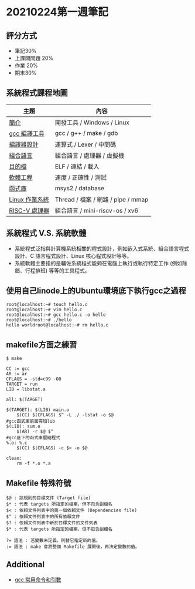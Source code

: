 # 20210224第一週筆記
## 評分方式
* 筆記30%
* 上課問問題 20%
* 作業 20%
* 期末30%
## 系統程式課程地圖

主題                         | 內容
-----------------------------|--------------------------------------------
[簡介](01-sp/)                | 開發工具 / Windows / Linux
[gcc 編譯工具](02-gcc/)        | gcc / g++ / make / gdb
[編譯器設計](03-compiler/)     | 運算式 / Lexer / 中間碼
[組合語言](04-asm/)             | 組合語言 / 處理器 / 虛擬機
[目的檔](05-obj/)              | ELF / 連結 / 載入
[軟體工程](06-se/)               | 速度 / 正確性 / 測試
[函式庫](07-lib/)              | msys2 / database
[Linux 作業系統](08-os/)        | Thread / 檔案 / 網路 / pipe / mmap
[RISC-V 處理器](09-riscv/)      | 組合語言 / mini-riscv-os / xv6 


## 系統程式 V.S. 系統軟體
* 系統程式泛指與計算機系統相關的程式設計，例如嵌入式系統、組合語言程式設計、C 語言程式設計、Linux 核心程式設計等等。
* 系統軟體主要指的是輔佐系統程式能夠在電腦上執行或執行特定工作 (例如除錯、行程排班) 等等的工具程式。
## 使用自己linode上的Ubuntu環境底下執行gcc之過程
```
root@localhost:~# touch hello.c
root@localhost:~# vim hello.c
root@localhost:~# gcc hello.c -o hello
root@localhost:~# ./hello
hello worldroot@localhost:~# rm hello.c
```
## makefile方面之練習
``` $ make ```

```
CC := gcc
AR := ar
CFLAGS = -std=c99 -O0
TARGET = run
LIB = libstat.a

all: $(TARGET)

$(TARGET): $(LIB) main.o
	$(CC) $(CFLAGS) $^ -L ./ -lstat -o $@
#gcc函式庫前面需加lib
$(LIB): sum.o
	$(AR) -r $@ $^
#gcc底下的函式庫壓縮程式
%.o: %.c
	$(CC) $(CFLAGS) -c $< -o $@

clean:
	rm -f *.o *.a
```

## Makefile 特殊符號

```
$@ : 該規則的目標文件 (Target file)
$* : 代表 targets 所指定的檔案，但不包含副檔名
$< : 依賴文件列表中的第一個依賴文件 (Dependencies file)
$^ : 依賴文件列表中的所有依賴文件
$? : 依賴文件列表中新於目標文件的文件列表
$* : 代表 targets 所指定的檔案，但不包含副檔名

?= 語法 : 若變數未定義，則替它指定新的值。
:= 語法 : make 會將整個 Makefile 展開後，再決定變數的值。
```
## Additional
* [gcc 常用命令和引數](https://www.itread01.com/content/1547721922.html)
